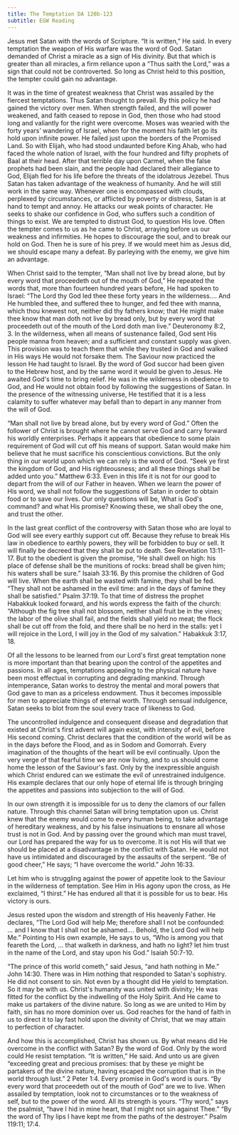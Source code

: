 ```yaml
---
title: The Temptation DA 120b-123
subtitle: EGW Reading
---
```


Jesus met Satan with the words of Scripture. “It is written,” He said. In every temptation the weapon of His warfare was the word of God. Satan demanded of Christ a miracle as a sign of His divinity. But that which is greater than all miracles, a firm reliance upon a “Thus saith the Lord,” was a sign that could not be controverted. So long as Christ held to this position, the tempter could gain no advantage.

It was in the time of greatest weakness that Christ was assailed by the fiercest temptations. Thus Satan thought to prevail. By this policy he had gained the victory over men. When strength failed, and the will power weakened, and faith ceased to repose in God, then those who had stood long and valiantly for the right were overcome. Moses was wearied with the forty years’ wandering of Israel, when for the moment his faith let go its hold upon infinite power. He failed just upon the borders of the Promised Land. So with Elijah, who had stood undaunted before King Ahab, who had faced the whole nation of Israel, with the four hundred and fifty prophets of Baal at their head. After that terrible day upon Carmel, when the false prophets had been slain, and the people had declared their allegiance to God, Elijah fled for his life before the threats of the idolatrous Jezebel. Thus Satan has taken advantage of the weakness of humanity. And he will still work in the same way. Whenever one is encompassed with clouds, perplexed by circumstances, or afflicted by poverty or distress, Satan is at hand to tempt and annoy. He attacks our weak points of character. He seeks to shake our confidence in God, who suffers such a condition of things to exist. We are tempted to distrust God, to question His love. Often the tempter comes to us as he came to Christ, arraying before us our weakness and infirmities. He hopes to discourage the soul, and to break our hold on God. Then he is sure of his prey. If we would meet him as Jesus did, we should escape many a defeat. By parleying with the enemy, we give him an advantage.

When Christ said to the tempter, “Man shall not live by bread alone, but by every word that proceedeth out of the mouth of God,” He repeated the words that, more than fourteen hundred years before, He had spoken to Israel: “The Lord thy God led thee these forty years in the wilderness.... And He humbled thee, and suffered thee to hunger, and fed thee with manna, which thou knewest not, neither did thy fathers know; that He might make thee know that man doth not live by bread only, but by every word that proceedeth out of the mouth of the Lord doth man live.” Deuteronomy 8:2, 3. In the wilderness, when all means of sustenance failed, God sent His people manna from heaven; and a sufficient and constant supply was given. This provision was to teach them that while they trusted in God and walked in His ways He would not forsake them. The Saviour now practiced the lesson He had taught to Israel. By the word of God succor had been given to the Hebrew host, and by the same word it would be given to Jesus. He awaited God's time to bring relief. He was in the wilderness in obedience to God, and He would not obtain food by following the suggestions of Satan. In the presence of the witnessing universe, He testified that it is a less calamity to suffer whatever may befall than to depart in any manner from the will of God.

“Man shall not live by bread alone, but by every word of God.” Often the follower of Christ is brought where he cannot serve God and carry forward his worldly enterprises. Perhaps it appears that obedience to some plain requirement of God will cut off his means of support. Satan would make him believe that he must sacrifice his conscientious convictions. But the only thing in our world upon which we can rely is the word of God. “Seek ye first the kingdom of God, and His righteousness; and all these things shall be added unto you.” Matthew 6:33. Even in this life it is not for our good to depart from the will of our Father in heaven. When we learn the power of His word, we shall not follow the suggestions of Satan in order to obtain food or to save our lives. Our only questions will be, What is God's command? and what His promise? Knowing these, we shall obey the one, and trust the other.

In the last great conflict of the controversy with Satan those who are loyal to God will see every earthly support cut off. Because they refuse to break His law in obedience to earthly powers, they will be forbidden to buy or sell. It will finally be decreed that they shall be put to death. See Revelation 13:11-17. But to the obedient is given the promise, “He shall dwell on high: his place of defense shall be the munitions of rocks: bread shall be given him; his waters shall be sure.” Isaiah 33:16. By this promise the children of God will live. When the earth shall be wasted with famine, they shall be fed. “They shall not be ashamed in the evil time: and in the days of famine they shall be satisfied.” Psalm 37:19. To that time of distress the prophet Habakkuk looked forward, and his words express the faith of the church: “Although the fig tree shall not blossom, neither shall fruit be in the vines; the labor of the olive shall fail, and the fields shall yield no meat; the flock shall be cut off from the fold, and there shall be no herd in the stalls: yet I will rejoice in the Lord, I will joy in the God of my salvation.” Habakkuk 3:17, 18.

Of all the lessons to be learned from our Lord's first great temptation none is more important than that bearing upon the control of the appetites and passions. In all ages, temptations appealing to the physical nature have been most effectual in corrupting and degrading mankind. Through intemperance, Satan works to destroy the mental and moral powers that God gave to man as a priceless endowment. Thus it becomes impossible for men to appreciate things of eternal worth. Through sensual indulgence, Satan seeks to blot from the soul every trace of likeness to God.

The uncontrolled indulgence and consequent disease and degradation that existed at Christ's first advent will again exist, with intensity of evil, before His second coming. Christ declares that the condition of the world will be as in the days before the Flood, and as in Sodom and Gomorrah. Every imagination of the thoughts of the heart will be evil continually. Upon the very verge of that fearful time we are now living, and to us should come home the lesson of the Saviour's fast. Only by the inexpressible anguish which Christ endured can we estimate the evil of unrestrained indulgence. His example declares that our only hope of eternal life is through bringing the appetites and passions into subjection to the will of God.

In our own strength it is impossible for us to deny the clamors of our fallen nature. Through this channel Satan will bring temptation upon us. Christ knew that the enemy would come to every human being, to take advantage of hereditary weakness, and by his false insinuations to ensnare all whose trust is not in God. And by passing over the ground which man must travel, our Lord has prepared the way for us to overcome. It is not His will that we should be placed at a disadvantage in the conflict with Satan. He would not have us intimidated and discouraged by the assaults of the serpent. “Be of good cheer,” He says; “I have overcome the world.” John 16:33.

Let him who is struggling against the power of appetite look to the Saviour in the wilderness of temptation. See Him in His agony upon the cross, as He exclaimed, “I thirst.” He has endured all that it is possible for us to bear. His victory is ours.

Jesus rested upon the wisdom and strength of His heavenly Father. He declares, “The Lord God will help Me; therefore shall I not be confounded: ... and I know that I shall not be ashamed.... Behold, the Lord God will help Me.” Pointing to His own example, He says to us, “Who is among you that feareth the Lord, ... that walketh in darkness, and hath no light? let him trust in the name of the Lord, and stay upon his God.” Isaiah 50:7-10.

“The prince of this world cometh,” said Jesus, “and hath nothing in Me.” John 14:30. There was in Him nothing that responded to Satan's sophistry. He did not consent to sin. Not even by a thought did He yield to temptation. So it may be with us. Christ's humanity was united with divinity; He was fitted for the conflict by the indwelling of the Holy Spirit. And He came to make us partakers of the divine nature. So long as we are united to Him by faith, sin has no more dominion over us. God reaches for the hand of faith in us to direct it to lay fast hold upon the divinity of Christ, that we may attain to perfection of character.

And how this is accomplished, Christ has shown us. By what means did He overcome in the conflict with Satan? By the word of God. Only by the word could He resist temptation. “It is written,” He said. And unto us are given “exceeding great and precious promises: that by these ye might be partakers of the divine nature, having escaped the corruption that is in the world through lust.” 2 Peter 1:4. Every promise in God's word is ours. “By every word that proceedeth out of the mouth of God” are we to live. When assailed by temptation, look not to circumstances or to the weakness of self, but to the power of the word. All its strength is yours. “Thy word,” says the psalmist, “have I hid in mine heart, that I might not sin against Thee.” “By the word of Thy lips I have kept me from the paths of the destroyer.” Psalm 119:11; 17:4.